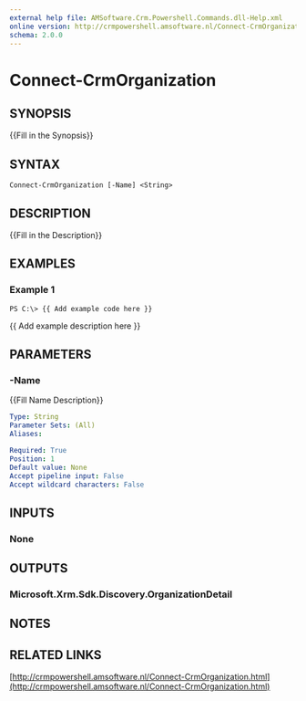 ```yaml
---
external help file: AMSoftware.Crm.Powershell.Commands.dll-Help.xml
online version: http://crmpowershell.amsoftware.nl/Connect-CrmOrganization.html
schema: 2.0.0
---
```


# Connect-CrmOrganization

## SYNOPSIS
{{Fill in the Synopsis}}

## SYNTAX

```
Connect-CrmOrganization [-Name] <String>
```

## DESCRIPTION
{{Fill in the Description}}

## EXAMPLES

### Example 1
```
PS C:\> {{ Add example code here }}
```

{{ Add example description here }}

## PARAMETERS

### -Name
{{Fill Name Description}}

```yaml
Type: String
Parameter Sets: (All)
Aliases: 

Required: True
Position: 1
Default value: None
Accept pipeline input: False
Accept wildcard characters: False
```

## INPUTS

### None


## OUTPUTS

### Microsoft.Xrm.Sdk.Discovery.OrganizationDetail


## NOTES

## RELATED LINKS

[http://crmpowershell.amsoftware.nl/Connect-CrmOrganization.html](http://crmpowershell.amsoftware.nl/Connect-CrmOrganization.html)

